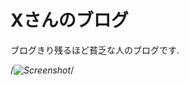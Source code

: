 Xさんのブログ
==========

ブログきり残るほど貧乏な人のブログです.

/*![Screenshot](https://raw.githubusercontent.com/alixedi/typewriter/master/images/screenshot.png)*/
